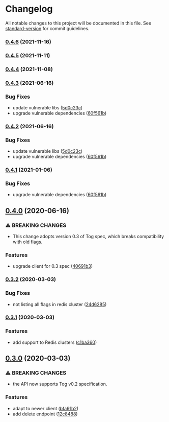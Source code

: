 # Changelog

All notable changes to this project will be documented in this file. See [standard-version](https://github.com/conventional-changelog/standard-version) for commit guidelines.

### [0.4.6](https://github.com/escaletech/tog-management-server/compare/v0.4.5...v0.4.6) (2021-11-16)

### [0.4.5](https://github.com/escaletech/tog-management-server/compare/v0.4.4...v0.4.5) (2021-11-11)

### [0.4.4](https://github.com/escaletech/tog-management-server/compare/v0.4.3...v0.4.4) (2021-11-08)

### [0.4.3](https://github.com/escaletech/tog-management-server/compare/v0.4.0...v0.4.3) (2021-06-16)


### Bug Fixes

* update vulnerable libs ([5d0c23c](https://github.com/escaletech/tog-management-server/commit/5d0c23c28677db4faacfe4218d0e742622004bf6))
* upgrade vulnerable dependencies ([60f561b](https://github.com/escaletech/tog-management-server/commit/60f561bab70075970e32f48d40d1419ea5c10342))

### [0.4.2](https://github.com/escaletech/tog-management-server/compare/v0.4.0...v0.4.2) (2021-06-16)


### Bug Fixes

* update vulnerable libs ([5d0c23c](https://github.com/escaletech/tog-management-server/commit/5d0c23c28677db4faacfe4218d0e742622004bf6))
* upgrade vulnerable dependencies ([60f561b](https://github.com/escaletech/tog-management-server/commit/60f561bab70075970e32f48d40d1419ea5c10342))

### [0.4.1](https://github.com/escaletech/tog-management-server/compare/v0.4.0...v0.4.1) (2021-01-06)


### Bug Fixes

* upgrade vulnerable dependencies ([60f561b](https://github.com/escaletech/tog-management-server/commit/60f561bab70075970e32f48d40d1419ea5c10342))

## [0.4.0](https://github.com/escaletech/tog-management-server/compare/v0.3.2...v0.4.0) (2020-06-16)


### ⚠ BREAKING CHANGES

* This change adopts version 0.3 of Tog spec, which breaks compatibility with old flags.

### Features

* upgrade client for 0.3 spec ([40691b3](https://github.com/escaletech/tog-management-server/commit/40691b3235e489d59a0f12153c6a6576f81325e8))

### [0.3.2](https://github.com/escaletech/tog-management-server/compare/v0.3.1...v0.3.2) (2020-03-03)


### Bug Fixes

* not listing all flags in redis cluster ([24d6285](https://github.com/escaletech/tog-management-server/commit/24d6285a453b5391f1fd12e70814b8c916a6d295))

### [0.3.1](https://github.com/escaletech/tog-management-server/compare/v0.3.0...v0.3.1) (2020-03-03)


### Features

* add support to Redis clusters ([c1ba360](https://github.com/escaletech/tog-management-server/commit/c1ba360c664a879f596d6a14cc233fb0741bb40e))

## [0.3.0](https://github.com/escaletech/tog-management-server/compare/v0.2.0...v0.3.0) (2020-03-03)


### ⚠ BREAKING CHANGES

* the API now supports Tog v0.2 specification.

### Features

* adapt to newer client ([bfa91b2](https://github.com/escaletech/tog-management-server/commit/bfa91b24bf3de030fa7d88f8ab4303231abb211e))
* add delete endpoint ([12c8488](https://github.com/escaletech/tog-management-server/commit/12c848860625e3b7710ed1707ec2c263622bf009))

